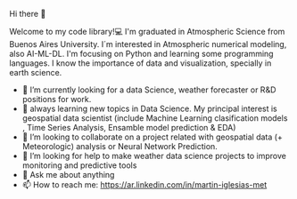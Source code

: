 Hi there 👋

Welcome to my code library!💻
I'm graduated in Atmospheric Science from Buenos Aires University. I´m interested in Atmospheric numerical modeling, also AI-ML-DL. I'm focusing on Python and learning some programming languages. I know the importance of data and visualization, specially in earth science.

-    🔭 I’m currently looking for a data Science, weather forecaster or R&D positions for work.
-    🌱 always learning new topics in Data Science. My principal interest is geospatial data scientist (include Machine Learning clasification models , Time Series Analysis, Ensamble model prediction & EDA)
-    👯 I’m looking to collaborate on a project related with  geospatial data (+ Meteorologic) analysis or Neural Network Prediction.
-    🤔 I’m looking for help to make weather data science projects to improve monitoring and predictive tools
-   💬 Ask me about anything
-   📫 How to reach me: https://ar.linkedin.com/in/martin-iglesias-met
